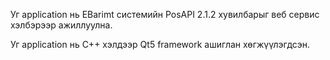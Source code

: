 Уг application нь EBarimt системийн PosAPI 2.1.2 хувилбарыг веб 
сервис хэлбэрээр ажиллуулна.

Уг application нь C++ хэлдээр Qt5 framework ашиглан хөгжүүлэгдсэн.